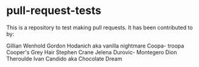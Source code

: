 # pull-request-tests

This is a repository to test making pull requests. It has been contributed to by:

Gillian Wenhold
Gordon Hodanich aka vanilla nightmare
Coopa- troopa
Cooper's Grey Hair
Stephen Crane
Jelena Durovic- Montegero
Dion Theroulde
Ivan Candido aka Chocolate Dream


